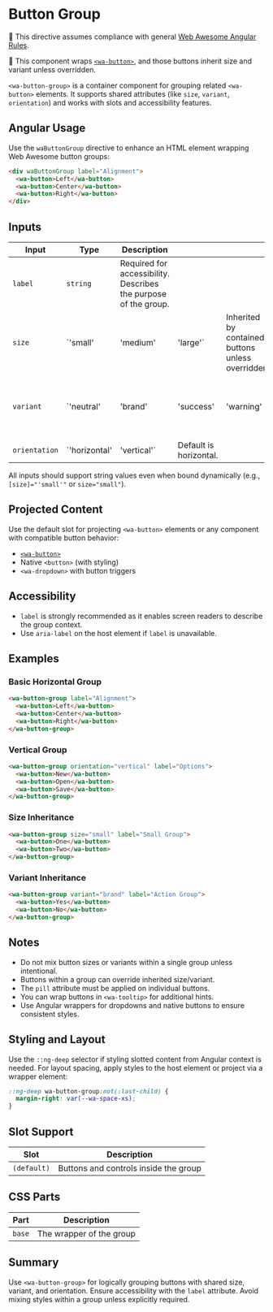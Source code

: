 # Button Group

📌 This directive assumes compliance with general [Web Awesome Angular Rules](../../../RULES.md).

📎 This component wraps [`<wa-button>`](../button/button.rules.md), and those buttons inherit size and variant unless overridden.

`<wa-button-group>` is a container component for grouping related `<wa-button>` elements. It supports shared attributes (like `size`, `variant`, `orientation`) and works with slots and accessibility features.

## Angular Usage

Use the `waButtonGroup` directive to enhance an HTML element wrapping Web Awesome button groups:

```html
<div waButtonGroup label="Alignment">
  <wa-button>Left</wa-button>
  <wa-button>Center</wa-button>
  <wa-button>Right</wa-button>
</div>
```

## Inputs

| Input         | Type           | Description                                                     |                        |                                                   |            |                                                   |
| ------------- | -------------- | --------------------------------------------------------------- | ---------------------- | ------------------------------------------------- | ---------- | ------------------------------------------------- |
| `label`       | `string`       | Required for accessibility. Describes the purpose of the group. |                        |                                                   |            |                                                   |
| `size`        | \`'small'      | 'medium'                                                        | 'large'\`              | Inherited by contained buttons unless overridden. |            |                                                   |
| `variant`     | \`'neutral'    | 'brand'                                                         | 'success'              | 'warning'                                         | 'danger'\` | Inherited by contained buttons unless overridden. |
| `orientation` | \`'horizontal' | 'vertical'\`                                                    | Default is horizontal. |                                                   |            |                                                   |

All inputs should support string values even when bound dynamically (e.g., `[size]="'small'"` or `size="small"`).

## Projected Content

Use the default slot for projecting `<wa-button>` elements or any component with compatible button behavior:

* [`<wa-button>`](../button/button.rules.md)
* Native `<button>` (with styling)
* `<wa-dropdown>` with button triggers

## Accessibility

* `label` is strongly recommended as it enables screen readers to describe the group context.
* Use `aria-label` on the host element if `label` is unavailable.

## Examples

### Basic Horizontal Group

```html
<wa-button-group label="Alignment">
  <wa-button>Left</wa-button>
  <wa-button>Center</wa-button>
  <wa-button>Right</wa-button>
</wa-button-group>
```

### Vertical Group

```html
<wa-button-group orientation="vertical" label="Options">
  <wa-button>New</wa-button>
  <wa-button>Open</wa-button>
  <wa-button>Save</wa-button>
</wa-button-group>
```

### Size Inheritance

```html
<wa-button-group size="small" label="Small Group">
  <wa-button>One</wa-button>
  <wa-button>Two</wa-button>
</wa-button-group>
```

### Variant Inheritance

```html
<wa-button-group variant="brand" label="Action Group">
  <wa-button>Yes</wa-button>
  <wa-button>No</wa-button>
</wa-button-group>
```

## Notes

* Do not mix button sizes or variants within a single group unless intentional.
* Buttons within a group can override inherited size/variant.
* The `pill` attribute must be applied on individual buttons.
* You can wrap buttons in `<wa-tooltip>` for additional hints.
* Use Angular wrappers for dropdowns and native buttons to ensure consistent styles.

## Styling and Layout

Use the `::ng-deep` selector if styling slotted content from Angular context is needed. For layout spacing, apply styles to the host element or project via a wrapper element:

```css
::ng-deep wa-button-group:not(:last-child) {
  margin-right: var(--wa-space-xs);
}
```

## Slot Support

| Slot        | Description                           |
| ----------- | ------------------------------------- |
| `(default)` | Buttons and controls inside the group |

## CSS Parts

| Part   | Description              |
| ------ | ------------------------ |
| `base` | The wrapper of the group |

## Summary

Use `<wa-button-group>` for logically grouping buttons with shared size, variant, and orientation. Ensure accessibility with the `label` attribute. Avoid mixing styles within a group unless explicitly required.

